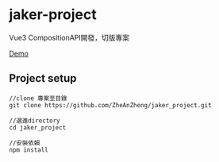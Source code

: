 # jaker-project

Vue3 CompositionAPI開發，切版專案

[Demo](https://zheanzheng.github.io/jaker_project/)

## Project setup
```
//clone 專案至目錄
git clone https://github.com/ZheAnZheng/jaker_project.git

//選進directory
cd jaker_project

//安裝依賴
npm install

```
